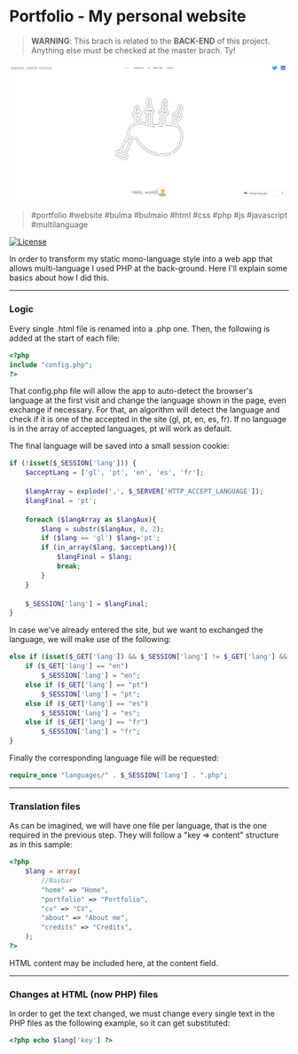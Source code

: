 # Portfolio - My personal website

> **WARNING**: This brach is related to the **BACK-END** of this project. Anything else must be checked at the master brach. Ty!

![index](images/readme/index.PNG)

> #portfolio #website #bulma #bulmaio #html #css #php #js #javascript #multilanguage

[![License](http://img.shields.io/:license-mit-blue.svg?style=flat-square)](http://badges.mit-license.org)

In order to transform my static mono-language style into a web app that allows multi-language I used PHP at the back-ground. Here I'll explain some basics about how I did this.

<hr>

### Logic

Every single .html file is renamed into a .php one. Then, the following is added at the start of each file:

```php
<?php
include "config.php";
?>
```

That config.php file will allow the app to auto-detect the browser's language at the first visit and change the language shown in the page, even exchange if necessary. For that, an algorithm will detect the language and check if it is one of the accepted in the site (gl, pt, en, es, fr). If no language is in the array of accepted languages, pt will work as default.

The final language will be saved into a small session cookie:

```php
if (!isset($_SESSION['lang'])) {
    $acceptLang = ['gl', 'pt', 'en', 'es', 'fr'];

    $langArray = explode(',', $_SERVER['HTTP_ACCEPT_LANGUAGE']);
    $langFinal = 'pt';

    foreach ($langArray as $langAux){
        $lang = substr($langAux, 0, 2);
        if ($lang == 'gl') $lang='pt';
        if (in_array($lang, $acceptLang)){
            $langFinal = $lang;
            break;
        }
    }

    $_SESSION['lang'] = $langFinal;
}
```

In case we've already entered the site, but we want to exchanged the language, we will make use of the following:

```php
else if (isset($_GET['lang']) && $_SESSION['lang'] != $_GET['lang'] && !empty($_GET['lang'])) {
    if ($_GET['lang'] == "en")
        $_SESSION['lang'] = "en";
    else if ($_GET['lang'] == "pt")
        $_SESSION['lang'] = "pt";
    else if ($_GET['lang'] == "es")
        $_SESSION['lang'] = "es";
    else if ($_GET['lang'] == "fr")
        $_SESSION['lang'] = "fr";
}
```

Finally the corresponding language file will be requested:

```php
require_once "languages/" . $_SESSION['lang'] . ".php";
```

<hr>

### Translation files

As can be imagined, we will have one file per language, that is the one required in the previous step. They will follow a "key => content" structure as in this sample:

```php
<?php
	$lang = array(
        //Navbar
        "home" => "Home",
        "portfolio" => "Portfolio",
        "cv" => "CV",
        "about" => "About me",
        "credits" => "Credits",
	);
?>
```

HTML content may be included here, at the content field.

<hr>

### Changes at HTML (now PHP) files

In order to get the text changed, we must change every single text in the PHP files as the following example, so it can get substituted:

```php
<?php echo $lang['key'] ?>
```

